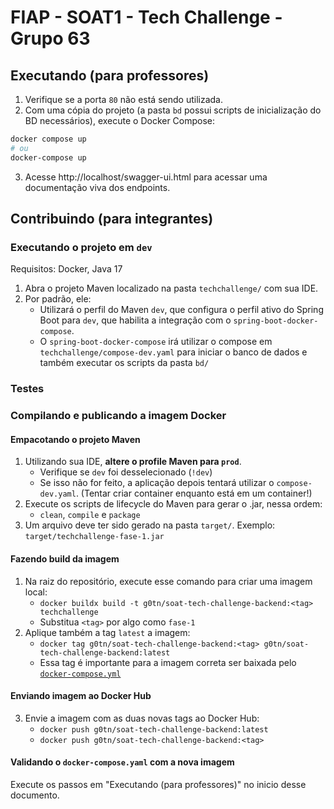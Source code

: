 # FIAP - SOAT1 - Tech Challenge - Grupo 63

## Executando (para professores)

1. Verifique se a porta `80` não está sendo utilizada.
2. Com uma cópia do projeto (a pasta `bd` possui scripts de inicialização do BD necessários), execute o Docker Compose:

```bash
docker compose up
# ou
docker-compose up
```

3. Acesse http://localhost/swagger-ui.html para acessar uma documentação viva dos endpoints.

## Contribuindo (para integrantes)

### Executando o projeto em `dev`
Requisitos: Docker, Java 17

1. Abra o projeto Maven localizado na pasta `techchallenge/` com sua IDE.
2. Por padrão, ele:
   - Utilizará o perfil do Maven `dev`, que configura o perfil ativo
     do Spring Boot para `dev`, que habilita a integração com o `spring-boot-docker-compose`.
   - O `spring-boot-docker-compose` irá utilizar o compose em `techchallenge/compose-dev.yaml` para iniciar o banco de dados e também executar os scripts da pasta `bd/`

### Testes

### Compilando e publicando a imagem Docker

#### Empacotando o projeto Maven
1. Utilizando sua IDE, **altere o profile Maven para `prod`**.
   - Verifique se `dev` foi desselecionado (`!dev`)
   - Se isso não for feito, a aplicação depois tentará utilizar o `compose-dev.yaml`. (Tentar criar container enquanto está em um container!)
2. Execute os scripts de lifecycle do Maven para gerar o .jar, nessa ordem:
   - `clean`, `compile` e `package`
3. Um arquivo deve ter sido gerado na pasta `target/`. Exemplo: `target/techchallenge-fase-1.jar`

#### Fazendo build da imagem
1. Na raiz do repositório, execute esse comando para criar uma imagem local:
   - `docker buildx build -t g0tn/soat-tech-challenge-backend:<tag> techchallenge`
   - Substitua `<tag>` por algo como `fase-1`
2. Aplique também a tag `latest` a imagem:
   - `docker tag g0tn/soat-tech-challenge-backend:<tag> g0tn/soat-tech-challenge-backend:latest`
   - Essa tag é importante para a imagem correta ser baixada pelo [`docker-compose.yml`](docker-compose.yml)

#### Enviando imagem ao Docker Hub
3. Envie a imagem com as duas novas tags ao Docker Hub:
   - `docker push g0tn/soat-tech-challenge-backend:latest`
   - `docker push g0tn/soat-tech-challenge-backend:<tag>`

#### Validando o `docker-compose.yaml` com a nova imagem
Execute os passos em "Executando (para professores)" no inicio desse documento.
